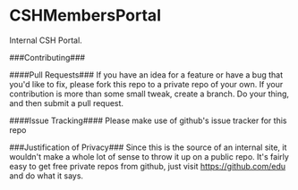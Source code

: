 CSHMembersPortal
================

Internal CSH Portal.

###Contributing###

####Pull Requests###
If you have an idea for a feature or have a bug that you'd like to fix, please fork this repo to a private repo of your own. If your contribution is more than some small tweak, create a branch. Do your thing, and then submit a pull request.

####Issue Tracking####
Please make use of github's issue tracker for this repo

###Justification of Privacy###
Since this is the source of an internal site, it wouldn't make a whole lot of sense to throw it up on a public repo.  It's fairly easy to get free private repos from github, just visit https://github.com/edu and do what it says.
